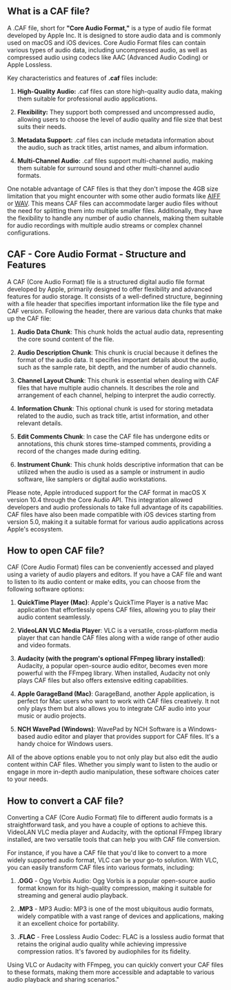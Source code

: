 ## What is a CAF file?

A .CAF file, short for **"Core Audio Format,"** is a type of audio file format developed by Apple Inc. It is designed to store audio data and is commonly used on macOS and iOS devices. Core Audio Format files can contain various types of audio data, including uncompressed audio, as well as compressed audio using codecs like AAC (Advanced Audio Coding) or Apple Lossless.

Key characteristics and features of **.caf** files include:

1. **High-Quality Audio:** .caf files can store high-quality audio data, making them suitable for professional audio applications.

2. **Flexibility:** They support both compressed and uncompressed audio, allowing users to choose the level of audio quality and file size that best suits their needs.

3. **Metadata Support:** .caf files can include metadata information about the audio, such as track titles, artist names, and album information.

4. **Multi-Channel Audio:** .caf files support multi-channel audio, making them suitable for surround sound and other multi-channel audio formats.

One notable advantage of CAF files is that they don't impose the 4GB size limitation that you might encounter with some other audio formats like [AIFF](/audio/aiff/) or [WAV](/audio/wav/). This means CAF files can accommodate larger audio files without the need for splitting them into multiple smaller files. Additionally, they have the flexibility to handle any number of audio channels, making them suitable for audio recordings with multiple audio streams or complex channel configurations.

## CAF - Core Audio Format - Structure and Features

A CAF (Core Audio Format) file is a structured digital audio file format developed by Apple, primarily designed to offer flexibility and advanced features for audio storage. It consists of a well-defined structure, beginning with a file header that specifies important information like the file type and CAF version. Following the header, there are various data chunks that make up the CAF file:

1.  **Audio Data Chunk**: This chunk holds the actual audio data, representing the core sound content of the file.
    
2.  **Audio Description Chunk**: This chunk is crucial because it defines the format of the audio data. It specifies important details about the audio, such as the sample rate, bit depth, and the number of audio channels.
    
3.  **Channel Layout Chunk**: This chunk is essential when dealing with CAF files that have multiple audio channels. It describes the role and arrangement of each channel, helping to interpret the audio correctly.
    
4.  **Information Chunk**: This optional chunk is used for storing metadata related to the audio, such as track title, artist information, and other relevant details.
    
5.  **Edit Comments Chunk**: In case the CAF file has undergone edits or annotations, this chunk stores time-stamped comments, providing a record of the changes made during editing.
    
6.  **Instrument Chunk**: This chunk holds descriptive information that can be utilized when the audio is used as a sample or instrument in audio software, like samplers or digital audio workstations.
    

Please note, Apple introduced support for the CAF format in macOS X version 10.4 through the Core Audio API. This integration allowed developers and audio professionals to take full advantage of its capabilities. CAF files have also been made compatible with iOS devices starting from version 5.0, making it a suitable format for various audio applications across Apple's ecosystem.

## How to open CAF file?

CAF (Core Audio Format) files can be conveniently accessed and played using a variety of audio players and editors. If you have a CAF file and want to listen to its audio content or make edits, you can choose from the following software options:

1.  **QuickTime Player (Mac)**: Apple's QuickTime Player is a native Mac application that effortlessly opens CAF files, allowing you to play their audio content seamlessly.
    
2.  **VideoLAN VLC Media Player**: VLC is a versatile, cross-platform media player that can handle CAF files along with a wide range of other audio and video formats.
    
3.  **Audacity (with the program's optional FFmpeg library installed)**: Audacity, a popular open-source audio editor, becomes even more powerful with the FFmpeg library. When installed, Audacity not only plays CAF files but also offers extensive editing capabilities.
    
4.  **Apple GarageBand (Mac)**: GarageBand, another Apple application, is perfect for Mac users who want to work with CAF files creatively. It not only plays them but also allows you to integrate CAF audio into your music or audio projects.
    
5.  **NCH WavePad (Windows)**: WavePad by NCH Software is a Windows-based audio editor and player that provides support for CAF files. It's a handy choice for Windows users.
    

All of the above options enable you to not only play but also edit the audio content within CAF files. Whether you simply want to listen to the audio or engage in more in-depth audio manipulation, these software choices cater to your needs.

## How to convert a CAF file?

Converting a CAF (Core Audio Format) file to different audio formats is a straightforward task, and you have a couple of options to achieve this. VideoLAN VLC media player and Audacity, with the optional FFmpeg library installed, are two versatile tools that can help you with CAF file conversion.

For instance, if you have a CAF file that you'd like to convert to a more widely supported audio format, VLC can be your go-to solution. With VLC, you can easily transform CAF files into various formats, including:

1.  **.OGG** - Ogg Vorbis Audio: Ogg Vorbis is a popular open-source audio format known for its high-quality compression, making it suitable for streaming and general audio playback.
    
2.  **.MP3** - MP3 Audio: MP3 is one of the most ubiquitous audio formats, widely compatible with a vast range of devices and applications, making it an excellent choice for portability.
    
3.  **.FLAC** - Free Lossless Audio Codec: FLAC is a lossless audio format that retains the original audio quality while achieving impressive compression ratios. It's favored by audiophiles for its fidelity.
    

Using VLC or Audacity with FFmpeg, you can quickly convert your CAF files to these formats, making them more accessible and adaptable to various audio playback and sharing scenarios."
